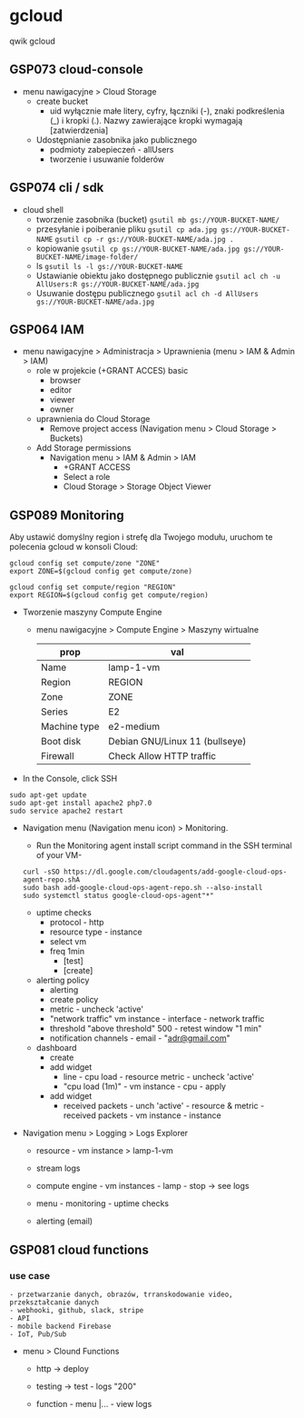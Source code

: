 # gcloud
qwik gcloud

## GSP073 cloud-console

- menu nawigacyjne > Cloud Storage
    - create bucket
        - uid    wyłącznie małe litery, cyfry, łączniki (-), znaki podkreślenia (_) i kropki (.). Nazwy zawierające kropki wymagają [zatwierdzenia]
    - Udostępnianie zasobnika jako publicznego
        - podmioty zabepieczeń - allUsers
        - tworzenie i usuwanie folderów
## GSP074 cli / sdk

- cloud shell
    - tworzenie zasobnika (bucket)
        `gsutil mb gs://YOUR-BUCKET-NAME/`
    - przesyłanie i poiberanie pliku
        `gsutil cp ada.jpg gs://YOUR-BUCKET-NAME`
        `gsutil cp -r gs://YOUR-BUCKET-NAME/ada.jpg .`
    - kopiowanie
        `gsutil cp gs://YOUR-BUCKET-NAME/ada.jpg gs://YOUR-BUCKET-NAME/image-folder/`
    - ls
        `gsutil ls -l gs://YOUR-BUCKET-NAME`
    - Ustawianie obiektu jako dostępnego publicznie
        `gsutil acl ch -u AllUsers:R gs://YOUR-BUCKET-NAME/ada.jpg`
    - Usuwanie dostępu publicznego
        `gsutil acl ch -d AllUsers gs://YOUR-BUCKET-NAME/ada.jpg`

## GSP064 IAM

- menu nawigacyjne > Administracja > Uprawnienia (menu > IAM & Admin > IAM)
    - role w projekcie (+GRANT ACCES) basic
        - browser
        - editor
        - viewer
        - owner
    - uprawnienia do Cloud Storage 
        - Remove project access (Navigation menu > Cloud Storage > Buckets)
    - Add Storage permissions
        - Navigation menu > IAM & Admin > IAM
            - +GRANT ACCESS
            - Select a role
            - Cloud Storage > Storage Object Viewer 

## GSP089 Monitoring

Aby ustawić domyślny region i strefę dla Twojego modułu, uruchom te polecenia gcloud w konsoli Cloud:
```
gcloud config set compute/zone "ZONE"
export ZONE=$(gcloud config get compute/zone)

gcloud config set compute/region "REGION"
export REGION=$(gcloud config get compute/region)
```

- Tworzenie maszyny Compute Engine
     - menu nawigacyjne > Compute Engine > Maszyny wirtualne

        | prop      | val |
        |---|---|
        | Name	    | lamp-1-vm |
        | Region    | REGION |
        | Zone	    | ZONE |
        | Series	| E2 |
        | Machine type	| e2-medium |
        | Boot disk	| Debian GNU/Linux 11 (bullseye) |
        | Firewall	| Check Allow HTTP traffic |

- In the Console, click SSH
```
sudo apt-get update
sudo apt-get install apache2 php7.0
sudo service apache2 restart
```

- Navigation menu (Navigation menu icon) > Monitoring.
    - Run the Monitoring agent install script command in the SSH terminal of your VM-
    ```
    curl -sSO https://dl.google.com/cloudagents/add-google-cloud-ops-agent-repo.shA
    sudo bash add-google-cloud-ops-agent-repo.sh --also-install
    sudo systemctl status google-cloud-ops-agent"*"
    ```

    - uptime checks
        - protocol - http
        - resource type - instance
        - select vm
        - freq 1min
            - [test]
            - [create]
    - alerting policy
        - alerting
        - create policy
        - metric - uncheck 'active'
        - "network traffic" vm instance - interface - network traffic
        - threshold "above threshold" 500 - retest window "1 min"
        - notification channels - email - "adr@gmail.com"
    - dashboard
        - create
        - add widget
            - line - cpu load - resource metric - uncheck 'active'
            - "cpu load (1m)" - vm instance - cpu - apply
        - add widget
            - received packets - unch 'active' - resource & metric - received packets - vm instance - instance

- Navigation menu > Logging > Logs Explorer
    - resource - vm instance > lamp-1-vm
    - stream logs

    - compute engine - vm instances - lamp - stop -> see logs
    - menu - monitoring - uptime checks
    - alerting (email)
    

## GSP081 cloud functions

### use case

    - przetwarzanie danych, obrazów, trranskodowanie video, przekształcanie danych
    - webhooki, github, slack, stripe
    - API
    - mobile backend Firebase
    - IoT, Pub/Sub

- menu > Clound Functions
    - http -> deploy
    - testing -> test - logs "200"

    - function - menu |... - view logs

